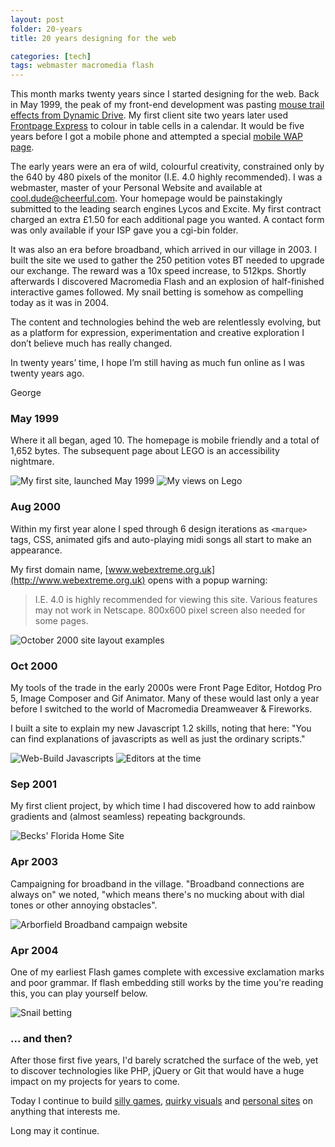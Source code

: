 ```yaml
---
layout: post
folder: 20-years
title: 20 years designing for the web

categories: [tech]
tags: webmaster macromedia flash
---
```


This month marks twenty years since I started designing for the web. Back in May 1999, the peak of my front-end development was pasting [mouse trail effects from Dynamic Drive](http://dynamicdrive.com/dynamicindex13/kisstrail.htm). My first client site two years later used [Frontpage Express](https://en.wikipedia.org/wiki/Microsoft_FrontPage) to colour in table cells in a calendar. It would be five years before I got a mobile phone and attempted a special [mobile WAP page](https://en.wikipedia.org/wiki/Wireless_Application_Protocol).  

<!-- more -->

The early years were an era of wild, colourful creativity, constrained only by the 640 by 480 pixels of the monitor (I.E. 4.0 highly recommended). I was a webmaster, master of your Personal Website and available at [cool.dude@cheerful.com](mailto:cool.due@cheerful.com). Your homepage would be painstakingly submitted to the leading search engines Lycos and Excite. My first contract charged an extra £1.50 for each additional page you wanted. A contact form was only available if your ISP gave you a cgi-bin folder. 

It was also an era before broadband, which arrived in our village in 2003. I built the site we used to gather the 250 petition votes BT needed to upgrade our exchange. The reward was a 10x speed increase, to 512kps. Shortly afterwards I discovered Macromedia Flash and an explosion of half-finished interactive games followed. My snail betting is somehow as compelling today as it was in 2004.

The content and technologies behind the web are relentlessly evolving, but as a platform for expression, experimentation and creative exploration I don’t believe much has really changed.

In twenty years’ time, I hope I’m still having as much fun online as I was twenty years ago. 

George

### May 1999

Where it all began, aged 10. The homepage is mobile friendly and a total of 1,652 bytes. The subsequent page about LEGO is an accessibility nightmare.

![My first site, launched May 1999](/images/posts/20-years/first-site.jpg)
![My views on Lego](/images/posts/20-years/idea-of-lego.jpg)

### Aug 2000

Within my first year alone I sped through 6 design iterations as `<marque>` tags, CSS, animated gifs and auto-playing midi songs all start to make an appearance.

My first domain name, [www.webextreme.org.uk](http://www.webextreme.org.uk) opens with a popup warning:

> I.E. 4.0 is highly recommended for viewing this site. Various features may not work in Netscape. 800x600 pixel screen also needed for some pages. 

![October 2000 site layout examples](/images/posts/20-years/next-sites.jpg)

### Oct 2000

My tools of the trade in the early 2000s were Front Page Editor, Hotdog Pro 5, Image Composer and Gif Animator. Many of these would last only a year before I switched to the world of Macromedia Dreamweaver & Fireworks.

I built a site to explain my new Javascript 1.2 skills, noting that here: "You can find explanations of javascripts as well as just the ordinary scripts."

![Web-Build Javascripts](/images/posts/20-years/javascripts.jpg)
![Editors at the time](/images/posts/20-years/editors.jpg)

### Sep 2001

My first client project, by which time I had discovered how to add rainbow gradients and (almost seamless) repeating backgrounds.

![Becks' Florida Home Site](/images/posts/20-years/becks.jpg)

### Apr 2003

Campaigning for broadband in the village. "Broadband connections are always on" we noted, "which means there's no mucking about with dial tones or other annoying obstacles".

![Arborfield Broadband campaign website](/images/posts/20-years/broadband.jpg)

### Apr 2004

One of my earliest Flash games complete with excessive exclamation marks and poor grammar. If flash embedding still works by the time you're reading this, you can play yourself below.

![Snail betting](/images/posts/20-years/snail-betting.jpg)

<object type="application/x-shockwave-flash" 
  data="/images/posts/20-years/snailbetting.swf" 
  width="650" height="400">
  <param name="movie" value="/images/posts/20-years/snailbetting.swf" />
  <param name="quality" value="high"/>
</object>

### ... and then?

After those first five years, I'd barely scratched the surface of the web, yet to discover technologies like PHP, jQuery or Git that would have a huge impact on my projects for years to come.

Today I continue to build [silly games](https://www.antordec.com/), [quirky visuals](https://www.designedbycave.co.uk/austrian-radiation/) and [personal sites](https://www.67hours.co.uk/) on anything that interests me.

Long may it continue.